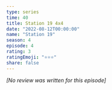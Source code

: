 ```yaml
---
type: series
time: 40
title: Station 19 4x4
date: "2022-08-12T00:00:00"
name: "Station 19"
season: 4
episode: 4
rating: 3
ratingEmoji: "⭐️⭐️⭐️"
share: false
---
```


*[No review was written for this episode]*